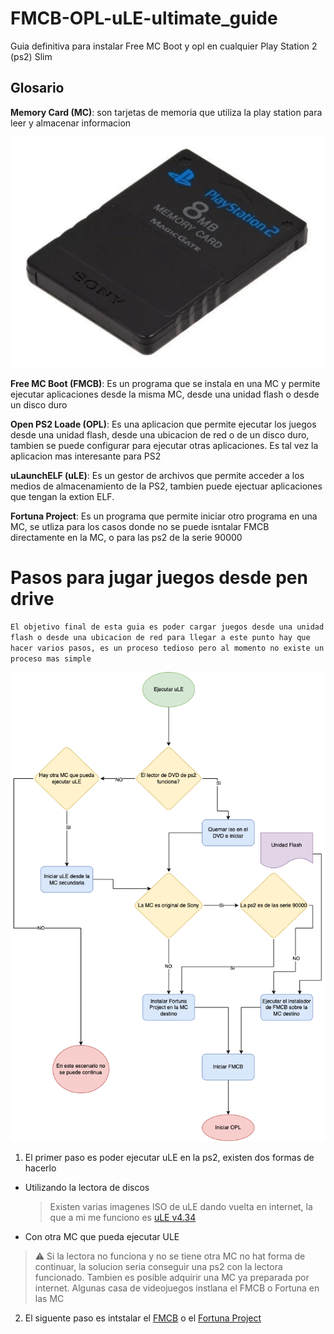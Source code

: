 # FMCB-OPL-uLE-ultimate_guide
Guia definitiva para instalar Free MC Boot y opl en cualquier Play Station 2 (ps2) Slim

## Glosario
**Memory Card (MC)**: son tarjetas de memoria que utiliza la play station para leer y almacenar informacion

![PS2 Memory Card](mc.webp)

**Free MC Boot (FMCB)**: Es un programa que se instala en una MC y permite ejecutar aplicaciones desde la misma MC, desde una unidad flash o desde un disco duro

**Open PS2 Loade (OPL)**: Es una aplicacion que permite ejecutar los juegos desde una unidad flash, desde una ubicacion de red o de un disco duro, tambien se puede configurar para ejecutar otras aplicaciones. Es tal vez la aplicacion mas interesante para PS2

**uLaunchELF (uLE)**: Es un gestor de archivos que permite acceder a los medios de almacenamiento de la PS2, tambien puede ejectuar aplicaciones que tengan la extion ELF.

**Fortuna Project**: Es un programa que permite iniciar otro programa en una MC, se utliza para los casos donde no se puede isntalar FMCB directamente en la MC, o para las ps2 de la serie 90000

# Pasos para jugar juegos desde pen drive

`El objetivo final de esta guia es poder cargar juegos desde una unidad flash o desde una ubicacion de red para llegar a este punto hay que hacer varios pasos, es un proceso tedioso pero al momento no existe un proceso mas simple`

![Diagrama de flujo](opl.png)

1. El primer paso es poder ejecutar uLE en la ps2, existen dos formas de hacerlo
  - Utilizando la lectora de discos

    > Existen varias imagenes ISO de uLE dando vuelta en internet, la que a mi me funciono es [uLE v4.34]()

  - Con otra MC que pueda ejecutar ULE

  > :warning: Si la lectora no funciona y no se tiene otra MC no hat forma de continuar, la solucion seria conseguir una ps2 con la lectora funcionado. Tambien es posible adquirir una MC ya preparada por internet. Algunas casa de videojuegos instlana el FMCB o Fortuna en las MC

2. El siguente paso es intstalar el [FMCB](https://www.ps2-home.com/forum/viewtopic.php?t=1248) o el [Fortuna Project](https://www.ps2-home.com/forum/viewtopic.php?t=8542)
